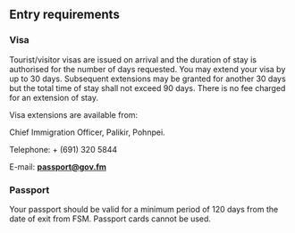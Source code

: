 ## Entry requirements

### **Visa**

Tourist/visitor visas are issued on arrival and the duration of stay is authorised for the number of days requested. You may extend your visa by up to 30 days. Subsequent extensions may be granted for another 30 days but the total time of stay shall not exceed 90 days. There is no fee charged for an extension of stay.

Visa extensions are available from:

Chief Immigration Officer, Palikir, Pohnpei.

Telephone: + (691) 320 5844

E-mail: [**passport@gov.fm**](mailto:passport@gov.fm)

### **Passport**

Your passport should be valid for a minimum period of 120 days from the date of exit from FSM. Passport cards cannot be used.